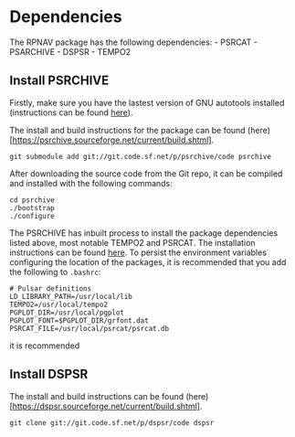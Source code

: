 # Dependencies

The RPNAV package has the following dependencies:
    - PSRCAT
    - PSARCHIVE 
    - DSPSR
    - TEMPO2

## Install PSRCHIVE
Firstly, make sure you have the lastest version of GNU autotools installed (instructions can be found [here](https://psrchive.sourceforge.net/third/autotools/)). 

The install and build instructions for the package can be found (here)[https://psrchive.sourceforge.net/current/build.shtml]. 
```
git submodule add git://git.code.sf.net/p/psrchive/code psrchive
```

After downloading the source code from the Git repo, it can be compiled and installed with the following commands: 

```
cd psrchive
./bootstrap
./configure
```

The PSRCHIVE has inbuilt process to install the package dependencies listed above, most notable TEMPO2 and PSRCAT. The installation instructions can be found [here](https://psrchive.sourceforge.net/third/install.shtml). To persist the environment variables configuring the location of the packages, it is recommended that you add the following to `.bashrc`:

```
# Pulsar definitions
LD_LIBRARY_PATH=/usr/local/lib
TEMPO2=/usr/local/tempo2
PGPLOT_DIR=/usr/local/pgplot
PGPLOT_FONT=$PGPLOT_DIR/grfont.dat
PSRCAT_FILE=/usr/local/psrcat/psrcat.db
```

it is recommended 

## Install DSPSR
The install and build instructions can be found (here)[https://dspsr.sourceforge.net/current/build.shtml]. 
```
git clone git://git.code.sf.net/p/dspsr/code dspsr
```
